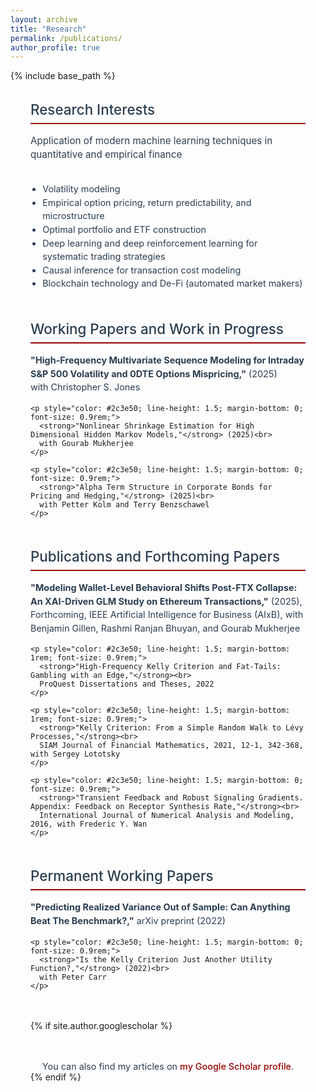 ```yaml
---
layout: archive
title: "Research"
permalink: /publications/
author_profile: true
---
```


{% include base_path %}

<div style="max-width: 1000px; margin: 0 auto; padding: 0 2rem;">
  
  <!-- Research Interests -->
  <h2 style="color: #2c3e50; font-size: 1.4rem; margin-bottom: 1rem; font-weight: 500; border-bottom: 2px solid #990000; padding-bottom: 0.5rem;">Research Interests</h2>
  <p style="color: #2c3e50; font-size: 0.95rem; line-height: 1.5; margin-bottom: 2rem;">
    Application of modern machine learning techniques in quantitative and empirical finance
  </p>
  
  <ul style="color: #2c3e50; line-height: 1.5; margin: 0 0 3rem 0; padding-left: 1.2rem; font-size: 0.9rem;">
    <li>Volatility modeling</li>
    <li>Empirical option pricing, return predictability, and microstructure</li>
    <li>Optimal portfolio and ETF construction</li>
    <li>Deep learning and deep reinforcement learning for systematic trading strategies</li>
    <li>Causal inference for transaction cost modeling</li>
    <li>Blockchain technology and De-Fi (automated market makers)</li>
  </ul>

  <!-- Working Papers -->
  <h2 style="color: #2c3e50; font-size: 1.4rem; margin-bottom: 1rem; font-weight: 500; border-bottom: 2px solid #990000; padding-bottom: 0.5rem;">Working Papers and Work in Progress</h2>
  
  <div style="margin-bottom: 3rem;">
    <p style="color: #2c3e50; line-height: 1.5; margin-bottom: 1rem; font-size: 0.9rem;">
      <strong>"High-Frequency Multivariate Sequence Modeling for Intraday S&P 500 Volatility and 0DTE Options Mispricing,"</strong> (2025)<br>
      with Christopher S. Jones
    </p>
    
    <p style="color: #2c3e50; line-height: 1.5; margin-bottom: 0; font-size: 0.9rem;">
      <strong>"Nonlinear Shrinkage Estimation for High Dimensional Hidden Markov Models,"</strong> (2025)<br>
      with Gourab Mukherjee
    </p>
    
    <p style="color: #2c3e50; line-height: 1.5; margin-bottom: 0; font-size: 0.9rem;">
      <strong>"Alpha Term Structure in Corporate Bonds for Pricing and Hedging,"</strong> (2025)<br>
      with Petter Kolm and Terry Benzschawel
    </p>
  </div>

  <!-- Publications -->
  <h2 style="color: #2c3e50; font-size: 1.4rem; margin-bottom: 1rem; font-weight: 500; border-bottom: 2px solid #990000; padding-bottom: 0.5rem;">Publications and Forthcoming Papers</h2>
  
  <div style="margin-bottom: 3rem;">
    <p style="color: #2c3e50; line-height: 1.5; margin-bottom: 1rem; font-size: 0.9rem;">
      <strong>"Modeling Wallet-Level Behavioral Shifts Post-FTX Collapse: An XAI-Driven GLM Study on Ethereum Transactions,"</strong> (2025), Forthcoming, IEEE Artificial Intelligence for Business (AIxB), with Benjamin Gillen, Rashmi Ranjan Bhuyan, and Gourab Mukherjee
    </p>
    
    <p style="color: #2c3e50; line-height: 1.5; margin-bottom: 1rem; font-size: 0.9rem;">
      <strong>"High-Frequency Kelly Criterion and Fat-Tails: Gambling with an Edge,"</strong><br>
      ProQuest Dissertations and Theses, 2022
    </p>
    
    <p style="color: #2c3e50; line-height: 1.5; margin-bottom: 1rem; font-size: 0.9rem;">
      <strong>"Kelly Criterion: From a Simple Random Walk to Lévy Processes,"</strong><br>
      SIAM Journal of Financial Mathematics, 2021, 12-1, 342-368, with Sergey Lototsky
    </p>
    
    <p style="color: #2c3e50; line-height: 1.5; margin-bottom: 0; font-size: 0.9rem;">
      <strong>"Transient Feedback and Robust Signaling Gradients. Appendix: Feedback on Receptor Synthesis Rate,"</strong><br>
      International Journal of Numerical Analysis and Modeling, 2016, with Frederic Y. Wan
    </p>
  </div>

  <!-- Permanent Working Papers -->
  <h2 style="color: #2c3e50; font-size: 1.4rem; margin-bottom: 1rem; font-weight: 500; border-bottom: 2px solid #990000; padding-bottom: 0.5rem;">Permanent Working Papers</h2>
  
  <div style="margin-bottom: 3rem;">
    <p style="color: #2c3e50; line-height: 1.5; margin-bottom: 1rem; font-size: 0.9rem;">
      <strong>"Predicting Realized Variance Out of Sample: Can Anything Beat The Benchmark?,"</strong> arXiv preprint (2022)
    </p>
    
    <p style="color: #2c3e50; line-height: 1.5; margin-bottom: 0; font-size: 0.9rem;">
      <strong>"Is the Kelly Criterion Just Another Utility Function?,"</strong> (2022)<br>
      with Peter Carr
    </p>
  </div>

  {% if site.author.googlescholar %}
    <div style="margin-top: 3rem; text-align: center;">
      <p style="color: #2c3e50; margin: 0; font-size: 0.9rem;">
        You can also find my articles on <a href="{{site.author.googlescholar}}" style="color: #990000; text-decoration: none; font-weight: 500;">my Google Scholar profile</a>.
      </p>
    </div>
  {% endif %}

</div>
